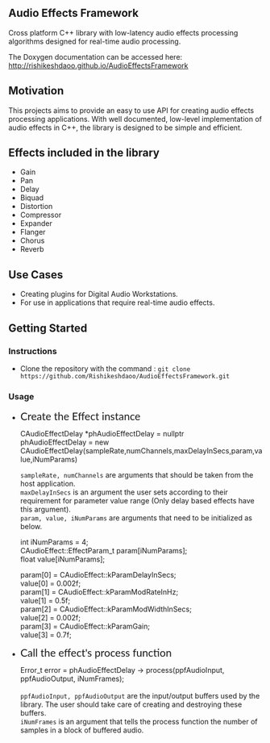 ## Audio Effects Framework

Cross platform C++ library with low-latency audio effects processing algorithms designed for real-time audio processing.

The Doxygen documentation can be accessed here: http://rishikeshdaoo.github.io/AudioEffectsFramework

## Motivation

This projects aims to provide an easy to use API for creating audio effects processing applications. With well documented, low-level implementation of audio effects in C++, the library is designed to be simple and efficient.

## Effects included in the library

- Gain
- Pan
- Delay
- Biquad
- Distortion
- Compressor
- Expander
- Flanger
- Chorus
- Reverb

## Use Cases

- Creating plugins for Digital Audio Workstations.
- For use in applications that require real-time audio effects.


## Getting Started

### Instructions

- Clone the repository with the command : `git clone https://github.com/Rishikeshdaoo/AudioEffectsFramework.git`

### Usage

- <span style="font-family:Lato; font-size:1.5em;">Create the Effect instance </span>

    CAudioEffectDelay       *phAudioEffectDelay = nullptr <br />
    phAudioEffectDelay = new CAudioEffectDelay(sampleRate,numChannels,maxDelayInSecs,param,value,iNumParams)

    `sampleRate, numChannels` are arguments that should be taken from the host application. <br />
    `maxDelayInSecs` is an argument the user sets according to their requirement for parameter value range (Only delay based effects have this argument). <br />
    `param, value, iNumParams` are arguments that need to be initialized as below.

    int iNumParams = 4; <br />
    CAudioEffect::EffectParam_t param[iNumParams]; <br />
    float value[iNumParams]; 

    param[0] = CAudioEffect::kParamDelayInSecs; <br />
    value[0] = 0.002f; <br />
    param[1] = CAudioEffect::kParamModRateInHz; <br />
    value[1] = 0.5f; <br />
    param[2] = CAudioEffect::kParamModWidthInSecs; <br />
    value[2] = 0.002f; <br />
    param[3] = CAudioEffect::kParamGain; <br />
    value[3] = 0.7f; 


- <span style="font-family:Lato; font-size:1.5em;"> Call the effect's process function </span>
    
    Error_t error = phAudioEffectDelay -> process(ppfAudioInput, ppfAudioOutput, iNumFrames); <br /> <br />
        `ppfAudioInput, ppfAudioOutput` are the input/output buffers used by the library. The user should take care of creating and destroying these buffers. <br />
        `iNumFrames` is an argument that tells the process function the number of samples in a block of buffered audio.


